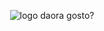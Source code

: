 <p align="center">
  <img src="https://i.imgur.com/dS7GRt4.png" alt="logo daora gosto?" />
</p>
  
  

